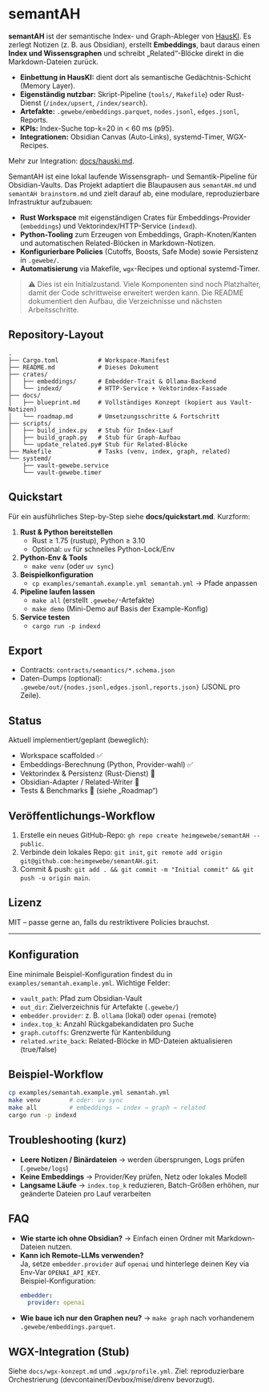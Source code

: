 # semantAH

**semantAH** ist der semantische Index- und Graph-Ableger von [HausKI](https://github.com/heimgewebe/hausKI).
Es zerlegt Notizen (z. B. aus Obsidian), erstellt **Embeddings**, baut daraus einen **Index und Wissensgraphen** und schreibt „Related“-Blöcke direkt in die Markdown-Dateien zurück.

- **Einbettung in HausKI:** dient dort als semantische Gedächtnis-Schicht (Memory Layer).
- **Eigenständig nutzbar:** Skript-Pipeline (`tools/`, `Makefile`) oder Rust-Dienst (`/index/upsert`, `/index/search`).
- **Artefakte:** `.gewebe/embeddings.parquet`, `nodes.jsonl`, `edges.jsonl`, Reports.
- **KPIs:** Index-Suche top-k=20 in < 60 ms (p95).
- **Integrationen:** Obsidian Canvas (Auto-Links), systemd-Timer, WGX-Recipes.

Mehr zur Integration: [docs/hauski.md](docs/hauski.md).

SemantAH ist eine lokal laufende Wissensgraph- und Semantik-Pipeline für Obsidian-Vaults. Das Projekt adaptiert die Blaupausen aus `semantAH.md` und `semantAH brainstorm.md` und zielt darauf ab, eine modulare, reproduzierbare Infrastruktur aufzubauen:

- **Rust Workspace** mit eigenständigen Crates für Embeddings-Provider (`embeddings`) und Vektorindex/HTTP-Service (`indexd`).
- **Python-Tooling** zum Erzeugen von Embeddings, Graph-Knoten/Kanten und automatischen Related-Blöcken in Markdown-Notizen.
- **Konfigurierbare Policies** (Cutoffs, Boosts, Safe Mode) sowie Persistenz in `.gewebe/`.
- **Automatisierung** via Makefile, `wgx`-Recipes und optional systemd-Timer.

> ⚠️ Dies ist ein Initialzustand. Viele Komponenten sind noch Platzhalter, damit der Code schrittweise erweitert werden kann. Die README dokumentiert den Aufbau, die Verzeichnisse und nächsten Arbeitsschritte.

## Repository-Layout

```
.
├── Cargo.toml           # Workspace-Manifest
├── README.md            # Dieses Dokument
├── crates/
│   ├── embeddings/      # Embedder-Trait & Ollama-Backend
│   └── indexd/          # HTTP-Service + Vektorindex-Fassade
├── docs/
│   ├── blueprint.md     # Vollständiges Konzept (kopiert aus Vault-Notizen)
│   └── roadmap.md       # Umsetzungsschritte & Fortschritt
├── scripts/
│   ├── build_index.py   # Stub für Index-Lauf
│   ├── build_graph.py   # Stub für Graph-Aufbau
│   └── update_related.py# Stub für Related-Blöcke
├── Makefile             # Tasks (venv, index, graph, related)
└── systemd/
    ├── vault-gewebe.service
    └── vault-gewebe.timer
```

## Quickstart

Für ein ausführliches Step-by-Step siehe **docs/quickstart.md**. Kurzform:

1. **Rust & Python bereitstellen**
   - Rust ≥ 1.75 (rustup), Python ≥ 3.10
   - Optional: `uv` für schnelles Python-Lock/Env
2. **Python-Env & Tools**
   - `make venv` (oder `uv sync`)
3. **Beispielkonfiguration**
   - `cp examples/semantah.example.yml semantah.yml` → Pfade anpassen
4. **Pipeline laufen lassen**
   - `make all` (erstellt `.gewebe/`-Artefakte)
   - `make demo` (Mini-Demo auf Basis der Example-Konfig)
5. **Service testen**
   - `cargo run -p indexd`

## Export

- Contracts: `contracts/semantics/*.schema.json`
- Daten-Dumps (optional): `.gewebe/out/{nodes.jsonl,edges.jsonl,reports.json}` (JSONL pro Zeile).

## Status

Aktuell implementiert/geplant (beweglich):

- Workspace scaffolded ✅
- Embeddings-Berechnung (Python, Provider-wahl) ✅
- Vektorindex & Persistenz (Rust-Dienst) 🚧
- Obsidian-Adapter / Related-Writer 🚧
- Tests & Benchmarks 🚧 (siehe „Roadmap“)

## Veröffentlichungs-Workflow

1. Erstelle ein neues GitHub-Repo: `gh repo create heimgewebe/semantAH --public`.
2. Verbinde dein lokales Repo: `git init`, `git remote add origin git@github.com:heimgewebe/semantAH.git`.
3. Commit & push: `git add . && git commit -m "Initial commit" && git push -u origin main`.

## Lizenz

MIT – passe gerne an, falls du restriktivere Policies brauchst.

---

## Konfiguration

Eine minimale Beispiel-Konfiguration findest du in `examples/semantah.example.yml`. Wichtige Felder:

- `vault_path`: Pfad zum Obsidian-Vault
- `out_dir`: Zielverzeichnis für Artefakte (`.gewebe/`)
- `embedder.provider`: z. B. `ollama` (lokal) oder `openai` (remote)
- `index.top_k`: Anzahl Rückgabekandidaten pro Suche
- `graph.cutoffs`: Grenzwerte für Kantenbildung
- `related.write_back`: Related-Blöcke in MD-Dateien aktualisieren (true/false)

## Beispiel-Workflow

```bash
cp examples/semantah.example.yml semantah.yml
make venv        # oder: uv sync
make all         # embeddings → index → graph → related
cargo run -p indexd
```

## Troubleshooting (kurz)
- **Leere Notizen / Binärdateien** → werden übersprungen, Logs prüfen (`.gewebe/logs`)
- **Keine Embeddings** → Provider/Key prüfen, Netz oder lokales Modell
- **Langsame Läufe** → `index.top_k` reduzieren, Batch-Größen erhöhen, nur geänderte Dateien pro Lauf verarbeiten

## FAQ
- **Wie starte ich ohne Obsidian?** → Einfach einen Ordner mit Markdown-Dateien nutzen.
- **Kann ich Remote-LLMs verwenden?**  
  Ja, setze `embedder.provider` auf `openai` und hinterlege deinen Key via Env-Var `OPENAI_API_KEY`.  
  Beispiel-Konfiguration:
  ```yaml
  embedder:
    provider: openai
- **Wie baue ich nur den Graphen neu?** → `make graph` nach vorhandenem `.gewebe/embeddings.parquet`.

## WGX-Integration (Stub)
Siehe `docs/wgx-konzept.md` und `.wgx/profile.yml`. Ziel: reproduzierbare Orchestrierung (devcontainer/Devbox/mise/direnv bevorzugt).

